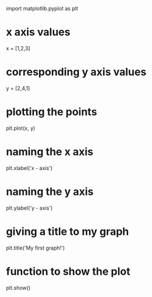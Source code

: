 import matplotlib.pyplot as plt  
    
# x axis values  
x = [1,2,3]  
# corresponding y axis values  
y = [2,4,1]  
    
# plotting the points   
plt.plot(x, y)  
    
# naming the x axis  
plt.xlabel('x - axis')  
# naming the y axis  
plt.ylabel('y - axis')  
    
# giving a title to my graph  
plt.title('My first graph!')  
    
# function to show the plot  
plt.show()  
